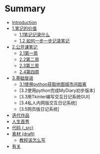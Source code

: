 # Summary

* [Introduction](README.md)
* [1.笔记的价值](0MOOC/README.md)
   * [1.1笔记记录什么](document/HowtoDiary.md)
   * [1.2 如何一步一步记录笔记](12_ru_he_yi_bu_yi_bu_ji_lu_bi_ji.md)
* [2.公开课笔记](week0day4md.md)
   * [2.1第一周](week0day4.md)
   * [2.2第二周](week1day4.md)
   * [2.3第三周](document/week2day4.md)
   * [2.4第四周](document/week3day4.md)
* [3.基础旋进](1sTry/workingdocuments.md)
   * [3.1使用python获取地图城市间距离](1sTry/mapData/developmentDocs.md)
   * [3.2使用python完成MyDiary初步版本]
   * [3.3用Tkinter编写交互日记系统GUI]
   * [3.4私人内网版交互日记系统]
   * [3.5网页版日记系统]
* [迭代作品](2nDev/README.md)
* [人生首秀](3rDemo/README.md)
* [代码 (_src)](_src/README.md)
* [素材 (draft)](draft/README.md)
   * [教程该怎么写](draft/how2tutorial.md)
* [有关](ABOUT.md)

